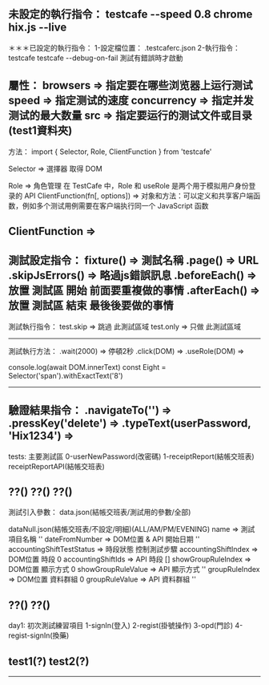 未設定的執行指令：
testcafe --speed 0.8 chrome hix.js --live
-------------------------------------------------------------------------------
＊＊＊已設定的執行指令：
1-設定檔位置：
.testcaferc.json
2-執行指令：
testcafe
testcafe --debug-on-fail 
測試有錯誤時才啟動

屬性：
browsers => 指定要在哪些浏览器上运行测试
speed => 指定测试的速度
concurrency => 指定并发测试的最大数量
src => 指定要运行的测试文件或目录(test1資料夾)
-------------------------------------------------------------------------------
方法：
import { Selector, Role, ClientFunction } from 'testcafe'

Selector  => 選擇器 取得 DOM

Role => 角色管理 在 TestCafe 中，Role 和 useRole 是两个用于模拟用户身份登录的 API
ClientFunction(fn[, options])  => 对象和方法：可以定义和共享客户端函数，例如多个测试用例需要在客户端执行同一个 JavaScript 函数

ClientFunction => 
-------------------------------------------------------------------------------
測試設定指令：
fixture() => 測試名稱
  .page() => URL
  .skipJsErrors() => 略過js錯誤訊息
  .beforeEach() => 放置 測試區 開始 前面要重複做的事情
  .afterEach() => 放置 測試區 結束 最後後要做的事情
-------------------------------------------------------------------------------
測試執行指令：
test.skip => 跳過 此測試區域
test.only => 只做 此測試區域

-------------------------------------------------------------------------------
測試執行方法：
.wait(2000) => 停頓2秒
.click(DOM) => 
.useRole(DOM) => 

console.log(await DOM.innerText)
const Eight = Selector('span').withExactText('8')

-------------------------------------------------
驗證結果指令：
.navigateTo('') => 
.pressKey('delete') => 
.typeText(userPassword, 'Hix1234') => 
-------------------------------------------------------------------------------
tests: 主要測試區
0-userNewPassword(改密碼)
1-receiptReport(結帳交班表)
receiptReportAPI(結帳交班表)

??()
??()
??()
-------------------------------------------------------------------------------
測試引入參數：
data.json(結帳交班表/測試用的參數/全部)

dataNull.json(結帳交班表/不設定/明細)(ALL/AM/PM/EVENING)
name  => 測試項目名稱 ''
dateFromNumber  => DOM位置 & API 開始日期 ''
accountingShiftTestStatus  => 時段狀態 控制測試步驟
accountingShiftIndex  => DOM位置 時段 0
accountingShiftIds  => API 時段 []
showGroupRuleIndex  => DOM位置 顯示方式 0
showGroupRuleValue  => API 顯示方式 ''
groupRuleIndex  => DOM位置 資料群組 0
groupRuleValue  => API 資料群組 ''

??()
??()
-------------------------------------------------------------------------------
day1: 初次測試練習項目
1-signIn(登入)
2-regist(掛號操作)
3-opd(門診)
4-regist-signIn(換藥)

test1(?)
test2(?)
-------------------------------------------------------------------------------
-------------------------------------------------------------------------------